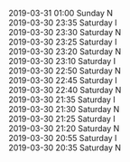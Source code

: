 2019-03-31 01:00 Sunday  N  
2019-03-30 23:35 Saturday  I  
2019-03-30 23:30 Saturday  N  
2019-03-30 23:25 Saturday  I  
2019-03-30 23:20 Saturday  N  
2019-03-30 23:10 Saturday  I  
2019-03-30 22:50 Saturday  N  
2019-03-30 22:45 Saturday  I  
2019-03-30 22:40 Saturday  N  
2019-03-30 21:35 Saturday  I  
2019-03-30 21:30 Saturday  N  
2019-03-30 21:25 Saturday  I  
2019-03-30 21:20 Saturday  N  
2019-03-30 20:55 Saturday  I  
2019-03-30 20:35 Saturday  N  
